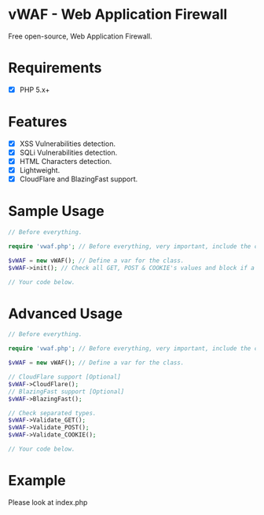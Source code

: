 # vWAF - Web Application Firewall

Free open-source, Web Application Firewall.

# Requirements

- [x] PHP 5.x+

# Features

- [x] XSS Vulnerabilities detection.
- [x] SQLi Vulnerabilities detection.
- [x] HTML Characters detection.
- [x] Lightweight.
- [x] CloudFlare and BlazingFast support.

# Sample Usage
```php
// Before everything.

require 'vwaf.php'; // Before everything, very important, include the class.

$vWAF = new vWAF(); // Define a var for the class.
$vWAF->init(); // Check all GET, POST & COOKIE's values and block if a malicious is detected.

// Your code below.
```
# Advanced Usage
```php
// Before everything.

require 'vwaf.php'; // Before everything, very important, include the class.

$vWAF = new vWAF(); // Define a var for the class.

// CloudFlare support [Optional]
$vWAF->CloudFlare();
// BlazingFast support [Optional]
$vWAF->BlazingFast();

// Check separated types.
$vWAF->Validate_GET();
$vWAF->Validate_POST();
$vWAF->Validate_COOKIE();

// Your code below.
```
# Example
Please look at index.php

